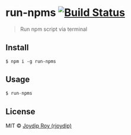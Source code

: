 # run-npms [![Build Status](https://travis-ci.org/rjoydip/run-npms.svg?branch=master)](https://travis-ci.org/rjoydip/run-npmsy)

> Run npm script via terminal

## Install

```
$ npm i -g run-npms
```

## Usage

```js
$ run-npms
```

## License

MIT © [Joydip Roy (rjoydip)](https://github.com/rjoydip/run-npms/blob/master/license.md)
